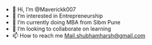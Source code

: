 - 👋 Hi, I’m @Maverickk007
- 👀 I’m interested in Entrepreneurship 
- 🌱 I’m currently doing MBA from Sibm Pune
- 💞️ I’m looking to collaborate on learning
- 📫 How to reach me Mail.shubhamharsh@gmail.com 

<!---
Maverickk007/Maverickk007 is a ✨ special ✨ repository because its `README.md` (this file) appears on your GitHub profile.
You can click the Preview link to take a look at your changes.
--->

